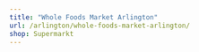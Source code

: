 ```yaml
---
title: "Whole Foods Market Arlington"
url: /arlington/whole-foods-market-arlington/
shop: Supermarkt
---
```

